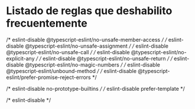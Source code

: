 


# Listado de reglas que deshabilito frecuentemente

/* eslint-disable @typescript-eslint/no-unsafe-member-access */
/* eslint-disable @typescript-eslint/no-unsafe-assignment */
/* eslint-disable @typescript-eslint/no-unsafe-call */
/* eslint-disable @typescript-eslint/no-explicit-any */
/* eslint-disable @typescript-eslint/no-unsafe-return */
/* eslint-disable @typescript-eslint/no-magic-numbers */
/* eslint-disable @typescript-eslint/unbound-method */
/* eslint-disable @typescript-eslint/prefer-promise-reject-errors */


/* eslint-disable no-prototype-builtins */
/* eslint-disable prefer-template */



/* eslint-disable  */